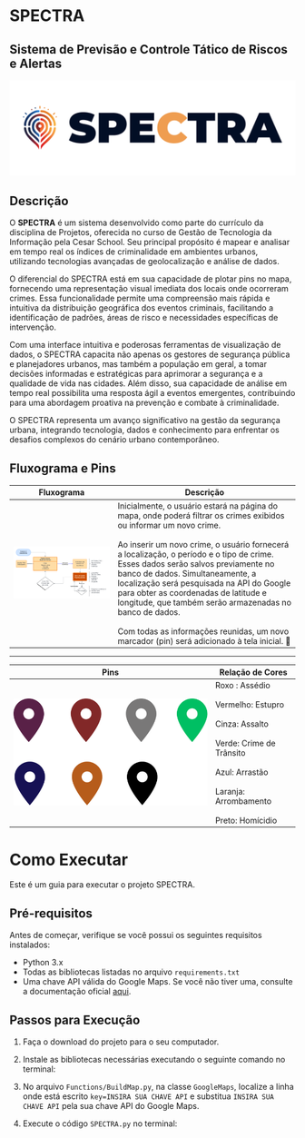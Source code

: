 # SPECTRA
## Sistema de Previsão e Controle Tático de Riscos e Alertas

![Logo do Projeto](https://github.com/Ito-Santana/SPECTRA/blob/main/Recursos/Logo/LOGO%20VERTICAL.png)

## Descrição
O **SPECTRA** é um sistema  desenvolvido como parte do currículo da disciplina de Projetos, oferecida no curso de Gestão de Tecnologia da Informação pela Cesar School. Seu principal propósito é mapear e analisar em tempo real os índices de criminalidade em ambientes urbanos, utilizando tecnologias avançadas de geolocalização e análise de dados.

O diferencial do SPECTRA está em sua capacidade de plotar pins no mapa, fornecendo uma representação visual imediata dos locais onde ocorreram crimes. Essa funcionalidade permite uma compreensão mais rápida e intuitiva da distribuição geográfica dos eventos criminais, facilitando a identificação de padrões, áreas de risco e necessidades específicas de intervenção.

Com uma interface intuitiva e poderosas ferramentas de visualização de dados, o SPECTRA capacita não apenas os gestores de segurança pública e planejadores urbanos, mas também a população em geral, a tomar decisões informadas e estratégicas para aprimorar a segurança e a qualidade de vida nas cidades. Além disso, sua capacidade de análise em tempo real possibilita uma resposta ágil a eventos emergentes, contribuindo para uma abordagem proativa na prevenção e combate à criminalidade.

O SPECTRA representa um avanço significativo na gestão da segurança urbana, integrando tecnologia, dados e conhecimento para enfrentar os desafios complexos do cenário urbano contemporâneo.


## Fluxograma e Pins

|  Fluxograma                                    | Descrição                                                                                       |
|------------------------------------------------|-------------------------------------------------------------------------------------------------|
| ![Fluxograma do Projeto](https://github.com/Ito-Santana/SPECTRA/blob/main/Recursos/Fluxograma.png) | Inicialmente, o usuário estará na página do mapa, onde poderá filtrar os crimes exibidos ou informar um novo crime.<br><br>Ao inserir um novo crime, o usuário fornecerá a localização, o período e o tipo de crime. Esses dados serão salvos previamente no banco de dados. Simultaneamente, a localização será pesquisada na API do Google para obter as coordenadas de latitude e longitude, que também serão armazenadas no banco de dados.<br><br>Com todas as informações reunidas, um novo marcador (pin) será adicionado à tela inicial. 🌟 |

------------------------------------------------------------------------------------------------------------------------------------------------------------------------------------

| Pins                               | Relação de Cores                                                                               |
|------------------------------------|------------------------------------------------------------------------------------------------|
| ![Fluxograma do Projeto](https://github.com/Ito-Santana/SPECTRA/blob/main/Recursos/pins.png) | Roxo : Assédio<br><br>Vermelho: Estupro<br><br>Cinza: Assalto<br><br>Verde: Crime de Trânsito<br><br>Azul: Arrastão<br><br>Laranja: Arrombamento<br><br>Preto: Homícidio


# Como Executar

Este é um guia para executar o projeto SPECTRA.

## Pré-requisitos

Antes de começar, verifique se você possui os seguintes requisitos instalados:

- Python 3.x
- Todas as bibliotecas listadas no arquivo `requirements.txt`
- Uma chave API válida do Google Maps. Se você não tiver uma, consulte a documentação oficial [aqui](https://developers.google.com/maps/documentation/geocoding/overview?hl=pt-br).

## Passos para Execução

1. Faça o download do projeto para o seu computador.

2. Instale as bibliotecas necessárias executando o seguinte comando no terminal:


3. No arquivo `Functions/BuildMap.py`, na classe `GoogleMaps`, localize a linha onde está escrito `key=INSIRA SUA CHAVE API` e substitua `INSIRA SUA CHAVE API` pela sua chave API do Google Maps.

4. Execute o código `SPECTRA.py` no terminal:




